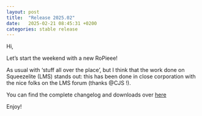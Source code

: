 ```yaml
---
layout: post
title:  "Release 2025.02"
date:   2025-02-21 08:45:31 +0200
categories: stable release
---
```


Hi,

Let’s start the weekend with a new RoPieee!

As usual with ‘stuff all over the place’, but I think that the work done on Squeezelite (LMS) stands out: this has been done in close corporation with the nice folks on the LMS forum (thanks @CJS !).

You can find the complete changelog and downloads over [here](https://github.com/RoPieee/RoPieee/blob/main/docs/CHANGELOG.md)

Enjoy!

